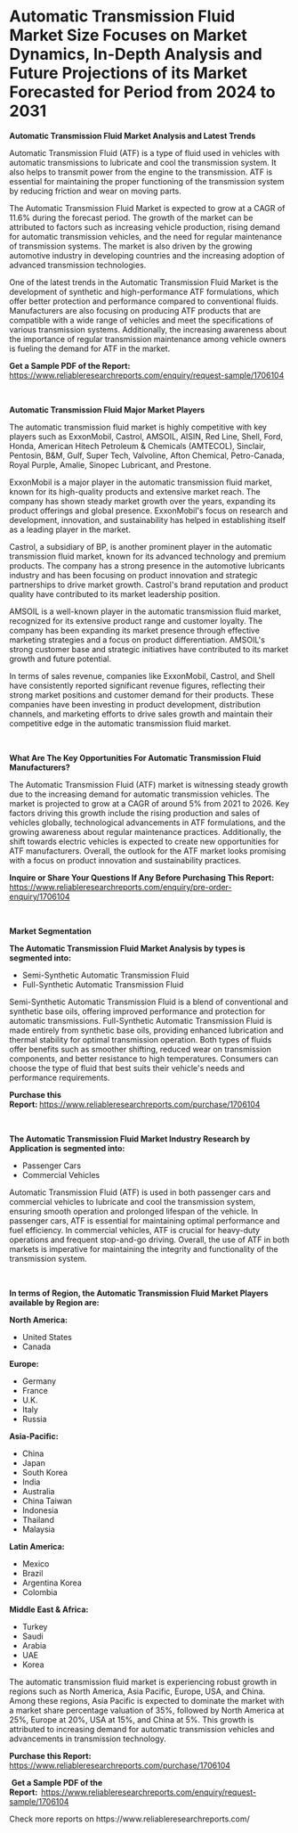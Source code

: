 <p><h1>Automatic Transmission Fluid Market Size Focuses on Market Dynamics, In-Depth Analysis and Future Projections of its Market Forecasted for Period from 2024 to 2031</h1></p><p><strong>Automatic Transmission Fluid Market Analysis and Latest Trends</strong></p>
<p><p>Automatic Transmission Fluid (ATF) is a type of fluid used in vehicles with automatic transmissions to lubricate and cool the transmission system. It also helps to transmit power from the engine to the transmission. ATF is essential for maintaining the proper functioning of the transmission system by reducing friction and wear on moving parts.</p><p>The Automatic Transmission Fluid Market is expected to grow at a CAGR of 11.6% during the forecast period. The growth of the market can be attributed to factors such as increasing vehicle production, rising demand for automatic transmission vehicles, and the need for regular maintenance of transmission systems. The market is also driven by the growing automotive industry in developing countries and the increasing adoption of advanced transmission technologies.</p><p>One of the latest trends in the Automatic Transmission Fluid Market is the development of synthetic and high-performance ATF formulations, which offer better protection and performance compared to conventional fluids. Manufacturers are also focusing on producing ATF products that are compatible with a wide range of vehicles and meet the specifications of various transmission systems. Additionally, the increasing awareness about the importance of regular transmission maintenance among vehicle owners is fueling the demand for ATF in the market.</p></p>
<p><strong>Get a Sample PDF of the Report:&nbsp;</strong> <a href="https://www.reliableresearchreports.com/enquiry/request-sample/1706104">https://www.reliableresearchreports.com/enquiry/request-sample/1706104</a></p>
<p>&nbsp;</p>
<p><strong>Automatic Transmission Fluid Major Market Players</strong></p>
<p><p>The automatic transmission fluid market is highly competitive with key players such as ExxonMobil, Castrol, AMSOIL, AISIN, Red Line, Shell, Ford, Honda, American Hitech Petroleum & Chemicals (AMTECOL), Sinclair, Pentosin, B&M, Gulf, Super Tech, Valvoline, Afton Chemical, Petro-Canada, Royal Purple, Amalie, Sinopec Lubricant, and Prestone.</p><p>ExxonMobil is a major player in the automatic transmission fluid market, known for its high-quality products and extensive market reach. The company has shown steady market growth over the years, expanding its product offerings and global presence. ExxonMobil's focus on research and development, innovation, and sustainability has helped in establishing itself as a leading player in the market.</p><p>Castrol, a subsidiary of BP, is another prominent player in the automatic transmission fluid market, known for its advanced technology and premium products. The company has a strong presence in the automotive lubricants industry and has been focusing on product innovation and strategic partnerships to drive market growth. Castrol's brand reputation and product quality have contributed to its market leadership position.</p><p>AMSOIL is a well-known player in the automatic transmission fluid market, recognized for its extensive product range and customer loyalty. The company has been expanding its market presence through effective marketing strategies and a focus on product differentiation. AMSOIL's strong customer base and strategic initiatives have contributed to its market growth and future potential.</p><p>In terms of sales revenue, companies like ExxonMobil, Castrol, and Shell have consistently reported significant revenue figures, reflecting their strong market positions and customer demand for their products. These companies have been investing in product development, distribution channels, and marketing efforts to drive sales growth and maintain their competitive edge in the automatic transmission fluid market.</p></p>
<p>&nbsp;</p>
<p><strong>What Are The Key Opportunities For Automatic Transmission Fluid Manufacturers?</strong></p>
<p><p>The Automatic Transmission Fluid (ATF) market is witnessing steady growth due to the increasing demand for automatic transmission vehicles. The market is projected to grow at a CAGR of around 5% from 2021 to 2026. Key factors driving this growth include the rising production and sales of vehicles globally, technological advancements in ATF formulations, and the growing awareness about regular maintenance practices. Additionally, the shift towards electric vehicles is expected to create new opportunities for ATF manufacturers. Overall, the outlook for the ATF market looks promising with a focus on product innovation and sustainability practices.</p></p>
<p><strong>Inquire or Share Your Questions If Any Before Purchasing This Report:</strong> <a href="https://www.reliableresearchreports.com/enquiry/pre-order-enquiry/1706104">https://www.reliableresearchreports.com/enquiry/pre-order-enquiry/1706104</a></p>
<p>&nbsp;</p>
<p><strong>Market Segmentation</strong></p>
<p><strong>The Automatic Transmission Fluid Market Analysis by types is segmented into:</strong></p>
<p><ul><li>Semi-Synthetic Automatic Transmission Fluid</li><li>Full-Synthetic Automatic Transmission Fluid</li></ul></p>
<p><p>Semi-Synthetic Automatic Transmission Fluid is a blend of conventional and synthetic base oils, offering improved performance and protection for automatic transmissions. Full-Synthetic Automatic Transmission Fluid is made entirely from synthetic base oils, providing enhanced lubrication and thermal stability for optimal transmission operation. Both types of fluids offer benefits such as smoother shifting, reduced wear on transmission components, and better resistance to high temperatures. Consumers can choose the type of fluid that best suits their vehicle's needs and performance requirements.</p></p>
<p><strong>Purchase this Report:&nbsp;</strong><a href="https://www.reliableresearchreports.com/purchase/1706104">https://www.reliableresearchreports.com/purchase/1706104</a></p>
<p>&nbsp;</p>
<p><strong>The Automatic Transmission Fluid Market Industry Research by Application is segmented into:</strong></p>
<p><ul><li>Passenger Cars</li><li>Commercial Vehicles</li></ul></p>
<p><p>Automatic Transmission Fluid (ATF) is used in both passenger cars and commercial vehicles to lubricate and cool the transmission system, ensuring smooth operation and prolonged lifespan of the vehicle. In passenger cars, ATF is essential for maintaining optimal performance and fuel efficiency. In commercial vehicles, ATF is crucial for heavy-duty operations and frequent stop-and-go driving. Overall, the use of ATF in both markets is imperative for maintaining the integrity and functionality of the transmission system.</p></p>
<p>&nbsp;</p>
<p><strong>In terms of Region, the Automatic Transmission Fluid Market Players available by Region are:</strong></p>
<p>
    <p> <strong> North America: </strong>
        <ul>
            <li>United States</li>
            <li>Canada</li>
        </ul>
        </p> 
    <p> <strong> Europe: </strong>
        <ul>
            <li>Germany</li>
            <li>France</li>
            <li>U.K.</li>
            <li>Italy</li>
            <li>Russia</li>
        </ul>
        </p> 
    <p> <strong> Asia-Pacific: </strong>
        <ul>
            <li>China</li>
            <li>Japan</li>
            <li>South Korea</li>
            <li>India</li>
            <li>Australia</li>
            <li>China Taiwan</li>
            <li>Indonesia</li>
            <li>Thailand</li>
            <li>Malaysia</li>
        </ul>
        </p> 
    <p> <strong> Latin America: </strong>
        <ul>
            <li>Mexico</li>
            <li>Brazil</li>
            <li>Argentina Korea</li>
            <li>Colombia</li>
        </ul>
        </p> 
    <p> <strong> Middle East & Africa: </strong>
        <ul>
            <li>Turkey</li>
            <li>Saudi</li>
            <li>Arabia</li>
            <li>UAE</li>
            <li>Korea</li>
        </ul>
    </p>
    </p>
<p><p>The automatic transmission fluid market is experiencing robust growth in regions such as North America, Asia Pacific, Europe, USA, and China. Among these regions, Asia Pacific is expected to dominate the market with a market share percentage valuation of 35%, followed by North America at 25%, Europe at 20%, USA at 15%, and China at 5%. This growth is attributed to increasing demand for automatic transmission vehicles and advancements in transmission technology.</p></p>
<p><strong>Purchase this Report: </strong><a href="https://www.reliableresearchreports.com/purchase/1706104">https://www.reliableresearchreports.com/purchase/1706104</a></p>
<p>&nbsp;<strong>Get a Sample PDF of the Report:&nbsp;&nbsp;</strong><a href="https://www.reliableresearchreports.com/enquiry/request-sample/1706104">https://www.reliableresearchreports.com/enquiry/request-sample/1706104</a></p>
<p><strong></strong></p>
<p>Check more reports on https://www.reliableresearchreports.com/</p>